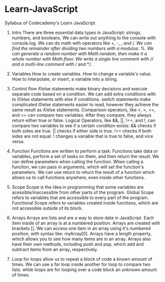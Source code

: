# Learn-JavaScript

Syllabus of Codecademy's Learn JavaScript 

1. Intro
There are three essential data types in JavaScript: strings, numbers, and booleans.
We can write out anything to the console with console.log.
We can do math with operators like +, -, *, and /.
We can find the remainder after dividing two numbers with a modulus: %.
We can generate a random number with Math.random, then make it a whole number with Math.floor.
We write a single line comment with // and a multi-line comment with /* and */.

2. Variables
How to create variables.
How to change a variable's value.
How to interpolate, or insert, a variable into a string.

3. Control flow
if/else statements make binary decisions and execute separate code based on a condition.
We can add extra conditions with to if/else statements with else if conditions.
switch statements make complicated if/else statements easier to read, however they achieve the same result as if/else statements.
Comparison operators, like <, >, <=, and >= can compare two variables. After they compare, they always return either true or false.
Logical Operators, like &&, ||, !==, and !, can compare two variables to see if a certain condition exists:
&& checks if both sides are true.
|| checks if either side is true.
!== checks if both sides are not equal.
! changes a variable that is true to false, and vice versa.

4. Function
Functions are written to perform a task.
Functions take data or variables, perform a set of tasks on them, and then return the result.
We can define parameters when calling the function.
When calling a function, we can pass in arguments, which will set the function's parameters.
We can use return to return the result of a function which allows us to call functions anywhere, even inside other functions.

5. Scope
Scope is the idea in programming that some variables are acessible/inaccessible from other parts of the program.
Global Scope refers to variables that are accessible to every part of the program.
Functional Scope refers to variables created inside functions, which are not accessible outside of its block.

6. Arrays
Arrays are lists and are a way to store data in JavaScript. Each item inside of an array is at a numbered position. Arrays are created with brackets [].
We can access one item in an array using it's numbered position, with syntax like: myArray[0].
Arrays have a length property, which allows you to see how many items are in an array.
Arrays also have their own methods, including push and pop, which add and subtract items from an array, respectively.

7. Loop
for loops allow us to repeat a block of code a known amount of times.
We can use a for loop inside another for loop to compare two lists.
while loops are for looping over a code block an unknown amount of times.
